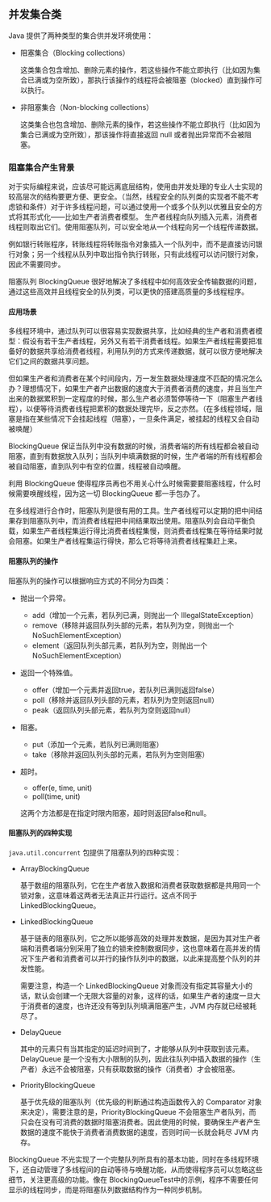 ## 并发集合类 ##

Java 提供了两种类型的集合供并发环境使用：

* 阻塞集合（Blocking collections）

	这类集合包含增加、删除元素的操作，若这些操作不能立即执行（比如因为集合已满或为空所致），那执行该操作的线程将会被阻塞（blocked）直到操作可以执行。

* 非阻塞集合（Non-blocking collections）

	这类集合也包含增加、删除元素的操作，若这些操作不能立即执行（比如因为集合已满或为空所致），那该操作将直接返回 null 或者抛出异常而不会被阻塞。


### 阻塞集合产生背景

对于实际编程来说，应该尽可能远离底层结构，使用由并发处理的专业人士实现的较高层次的结构要更方便、更安全。（当然，线程安全的队列类的实现者不能不考虑锁和条件）对于许多线程问题，可以通过使用一个或多个队列以优雅且安全的方式将其形式化——比如生产者消费者模型。
生产者线程向队列插入元素，消费者线程则取出它们。使用阻塞队列，可以安全地从一个线程向另一个线程传递数据。

例如银行转账程序，转账线程将转账指令对象插入一个队列中，而不是直接访问银行对象；另一个线程从队列中取出指令执行转账，只有此线程可以访问银行对象，因此不需要同步。

阻塞队列 BlockingQueue 很好地解决了多线程中如何高效安全传输数据的问题，通过这些高效并且线程安全的队列类，可以更快的搭建高质量的多线程程序。

#### 应用场景

多线程环境中，通过队列可以很容易实现数据共享，比如经典的生产者和消费者模型：假设有若干生产者线程，另外又有若干消费者线程。如果生产者线程需要把准备好的数据共享给消费者线程，利用队列的方式来传递数据，就可以很方便地解决它们之间的数据共享问题。

但如果生产者和消费者在某个时间段内，万一发生数据处理速度不匹配的情况怎么办？理想情况下，如果生产者产出数据的速度大于消费者消费的速度，并且当生产出来的数据累积到一定程度的时候，那么生产者必须暂停等待一下（阻塞生产者线程），以便等待消费者线程把累积的数据处理完毕，反之亦然。（在多线程领域，阻塞是指在某些情况下会挂起线程（阻塞），一旦条件满足，被挂起的线程又会自动被唤醒）


BlockingQueue 保证当队列中没有数据的时候，消费者端的所有线程都会被自动阻塞，直到有数据放入队列；当队列中填满数据的时候，生产者端的所有线程都会被自动阻塞，直到队列中有空的位置，线程被自动唤醒。

利用 BlockingQueue 使得程序员再也不用关心什么时候需要要阻塞线程，什么时候需要唤醒线程，因为这一切 BlockingQueue 都一手包办了。

在多线程进行合作时，阻塞队列是很有用的工具。生产者线程可以定期的把中间结果存到阻塞队列中，而消费者线程把中间结果取出使用。阻塞队列会自动平衡负载，如果生产者线程集运行得比消费者线程集慢，则消费者线程集在等待结果时就会阻塞。如果生产者线程集运行得快，那么它将等待消费者线程集赶上来。


#### 阻塞队列的操作

阻塞队列的操作可以根据响应方式的不同分为四类：

* 抛出一个异常。

	* add（增加一个元素，若队列已满，则抛出一个 IllegalStateException）
	* remove（移除并返回队列头部的元素，若队列为空，则抛出一个 NoSuchElementException）
	* element（返回队列头部元素，若队列为空，则抛出一个 NoSuchElementException）

* 返回一个特殊值。

	* offer（增加一个元素并返回true，若队列已满则返回false）
	* poll（移除并返回队列头部的元素，若队列为空则返回null）
	* peak（返回队列头部元素，若队列为空则返回null）

* 阻塞。

	* put（添加一个元素，若队列已满则阻塞）
	* take（移除并返回队列头部的元素，若队列为空则阻塞）

* 超时。
	
	* offer(e, time, unit)
	* poll(time, unit)
	
	这两个方法都是在指定时限内阻塞，超时则返回false和null。

#### 阻塞队列的四种实现

`java.util.concurrent` 包提供了阻塞队列的四种实现：

* ArrayBlockingQueue 

	基于数组的阻塞队列，它在生产者放入数据和消费者获取数据都是共用同一个锁对象，这意味着这两者无法真正并行运行。这点不同于 LinkedBlockingQueue。

* LinkedBlockingQueue 

	基于链表的阻塞队列，它之所以能够高效的处理并发数据，是因为其对生产者端和消费者端分别采用了独立的锁来控制数据同步，这也意味着在高并发的情况下生产者和消费者可以并行的操作队列中的数据，以此来提高整个队列的并发性能。

	需要注意，构造一个 LinkedBlockingQueue 对象而没有指定其容量大小的话，默认会创建一个无限大容量的对象，这样的话，如果生产者的速度一旦大于消费者的速度，也许还没有等到队列填满阻塞产生，JVM 内存就已经被耗尽了。

* DelayQueue

	其中的元素只有当其指定的延迟时间到了，才能够从队列中获取到该元素。DelayQueue 是一个没有大小限制的队列，因此往队列中插入数据的操作（生产者）永远不会被阻塞，只有获取数据的操作（消费者）才会被阻塞。

* PriorityBlockingQueue 

	基于优先级的阻塞队列（优先级的判断通过构造函数传入的 Comparator 对象来决定），需要注意的是，PriorityBlockingQueue 不会阻塞生产者队列，而只会在没有可消费的数据时阻塞消费者。因此使用的时候，要确保生产者产生数据的速度不能快于消费者消费数据的速度，否则时间一长就会耗尽 JVM 内存。


BlockingQueue 不光实现了一个完整队列所具有的基本功能，同时在多线程环境下，还自动管理了多线程间的自动等待与唤醒功能，从而使得程序员可以忽略这些细节，关注更高级的功能。像在 BlockingQueueTest中的示例，程序不需要任何显示的线程同步，而是将阻塞队列数据结构作为一种同步机制。
